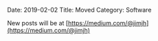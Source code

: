 Date: 2019-02-02
Title: Moved
Category: Software

New posts will be at [https://medium.com/@jimjh](https://medium.com/@jimjh)
